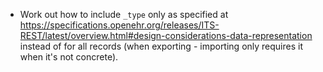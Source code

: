 * Work out how to include `_type` only as specified at https://specifications.openehr.org/releases/ITS-REST/latest/overview.html#design-considerations-data-representation instead of for all records (when exporting - importing only requires it when it's not concrete).
